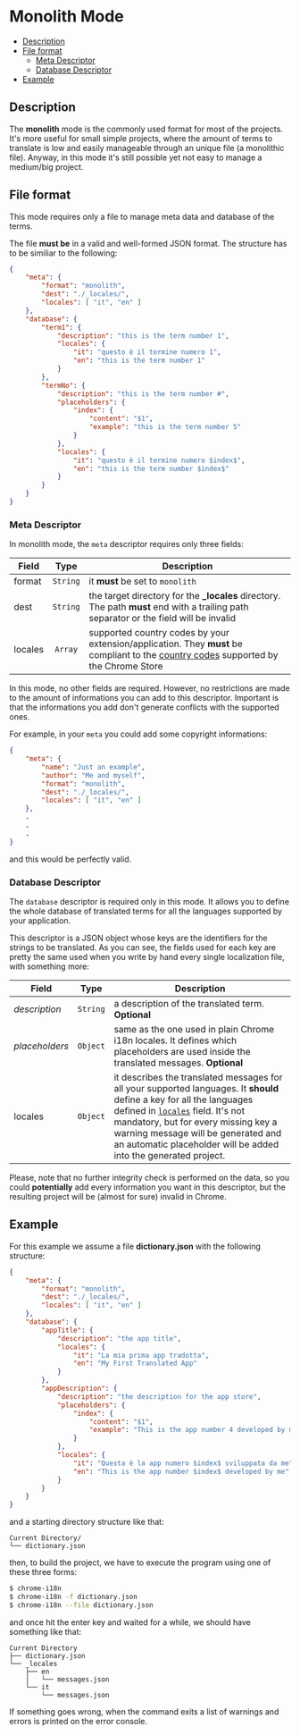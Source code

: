 # Monolith Mode

* [Description](#description)
* [File format](#file-format)
    * [Meta Descriptor](#meta-descriptor)
    * [Database Descriptor](#database-descriptor)
* [Example](#example)

## Description

The **monolith** mode is the commonly used format for most of the projects.
It's more useful for small simple projects, where the amount of terms to 
translate is low and easily manageable through an unique file (a monolithic 
file). Anyway, in this mode it's still possible yet not easy to manage a 
medium/big project.


## File format

This mode requires only a file to manage meta data and database of the terms.

The file **must be** in a valid and well-formed JSON format. The structure has
to be similiar to the following:

```json
{
    "meta": {
        "format": "monolith",
        "dest": "./_locales/",
        "locales": [ "it", "en" ]
    },
    "database": {
        "term1": {
            "description": "this is the term number 1",
            "locales": {
                "it": "questo è il termine numero 1",
                "en": "this is the term number 1"
            }
        },
        "termNo": {
            "description": "this is the term number #",
            "placeholders": {
                "index": {
                    "content": "$1",
                    "example": "this is the term number 5"
                }
            },
            "locales": {
                "it": "questo è il termine numero $index$",
                "en": "this is the term number $index$"
            }
        }
    }
}
```


### Meta Descriptor

In monolith mode, the `meta` descriptor requires only three fields:

Field | Type | Description
---|:-:|---
format|`String`|it **must** be set to `monolith`
dest|`String`|the target directory for the **_locales** directory. The path **must** end with a trailing path separator or the field will be invalid
locales|`Array`|supported country codes by your extension/application. They **must** be compliant to the [country codes][cc-list] supported by the Chrome Store

In this mode, no other fields are required. However, no restrictions are made 
to the amount of informations you can add to this descriptor. Important is that
the informations you add don't generate conflicts with the supported ones.

For example, in your `meta` you could add some copyright informations:

```json
{
    "meta": {
        "name": "Just an example",
        "author": "Me and myself",
        "format": "monolith",
        "dest": "./_locales/",
        "locales": [ "it", "en" ]
    },
    .
    .
    .
}
```

and this would be perfectly valid.


### Database Descriptor

The `database` descriptor is required only in this mode. It allows you to define
the whole database of translated terms for all the languages supported by your
application.

This descriptor is a JSON object whose keys are the identifiers for the strings
to be translated. As you can see, the fields used for each key are pretty the 
same used when you write by hand every single localization file, with something 
more:

Field | Type | Description
---|:-:|---
*description*|`String`|a description of the translated term. **Optional**
*placeholders*|`Object`|same as the one used in plain Chrome i18n locales. It defines which placeholders are used inside the translated messages. **Optional**
locales|`Object`|it describes the translated messages for all your supported languages. It **should** define a key for all the languages defined in [`locales`](#meta-descriptor) field. It's not mandatory, but for every missing key a warning message will be generated and an automatic placeholder will be added into the generated project.

Please, note that no further integrity check is performed on the data, so you
could **potentially** add every information you want in this descriptor, but
the resulting project will be (almost for sure) invalid in Chrome.


## Example

For this example we assume a file **dictionary.json** with the following structure:

```json
{
    "meta": {
        "format": "monolith",
        "dest": "./_locales/",
        "locales": [ "it", "en" ]
    },
    "database": {
        "appTitle": {
            "description": "the app title",
            "locales": {
                "it": "La mia prima app tradotta",
                "en": "My First Translated App"
            }
        },
        "appDescription": {
            "description": "the description for the app store",
            "placeholders": {
                "index": {
                    "content": "$1",
                    "example": "This is the app number 4 developed by me"
                }
            },
            "locales": {
                "it": "Questa è la app numero $index$ sviluppata da me",
                "en": "This is the app number $index$ developed by me"
            }
        }
    }
}
```

and a starting directory structure like that:

```
Current Directory/
└── dictionary.json
```

then, to build the project, we have to execute the program using one of these 
three forms:

```bash
$ chrome-i18n
$ chrome-i18n -f dictionary.json
$ chrome-i18n --file dictionary.json
```

and once hit the enter key and waited for a while, we should have something like
that:

```
Current Directory
├── dictionary.json
└── _locales
    ├── en
    │   └── messages.json
    └── it
        └── messages.json
```

If something goes wrong, when the command exits a list of warnings and errors is
printed on the error console.


[cc-list]: https://developers.google.com/chrome/web-store/docs/i18n?hl=it#localeTable

